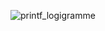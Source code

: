 ![printf_logigramme](https://drive.google.com/file/d/1GxrKUsfD1gbtWPGj_63IJ1Luwja7ODOj/view?usp=drive_link)
